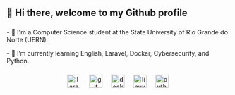 <h2 align="left">👋 Hi there, welcome to my Github profile</h2>

###

<p align="left">- 👀 I'm a Computer Science student at the State University of Rio Grande do Norte (UERN).</p>
<p align="left">- 🌱 I’m currently learning English, Laravel, Docker, Cybersecurity, and Python. </p>

###

<div align="center">
  <img src="https://skillicons.dev/icons?i=laravel" height="30" alt="laravel logo"  />
  <img width="12" />
  <img src="https://skillicons.dev/icons?i=git" height="30" alt="git logo"  />
  <img width="12" />
  <img src="https://skillicons.dev/icons?i=docker" height="30" alt="docker logo"  />
  <img width="12" />
  <img src="https://cdn.jsdelivr.net/gh/devicons/devicon/icons/linux/linux-original.svg" height="30" alt="linux logo"  />
  <img width="12" />
  <img src="https://cdn.jsdelivr.net/gh/devicons/devicon/icons/python/python-original.svg" height="30" alt="python logo"  />
</div>

###

